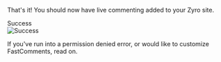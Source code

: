 That's it! You should now have live commenting added to your Zyro site.

<div class="screenshot white-bg">
    <div class="title">Success</div>
    <img class="screenshot-image" src="/images/installation-guides/hostinger-site-success.png" alt="Success" />
</div>

If you've run into a permission denied error, or would like to customize FastComments, read on.
